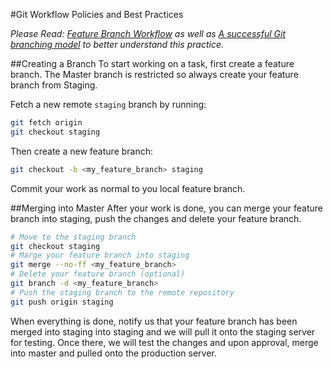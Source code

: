 #Git Workflow Policies and Best Practices

*Please Read: [Feature Branch Workflow](https://www.atlassian.com/git/tutorials/comparing-workflows/feature-branch-workflow) as well as [A successful Git branching model](http://nvie.com/posts/a-successful-git-branching-model/) to better understand this practice.*


##Creating a Branch
To start working on a task, first create a feature branch.  The Master branch is restricted so always create your feature branch from Staging.

Fetch a new remote `staging` branch by running:

```bash
git fetch origin
git checkout staging
```
Then create a new feature branch:

```bash
git checkout -b <my_feature_branch> staging
```

Commit your work as normal to you local feature branch.


##Merging into Master
After your work is done, you can merge your feature branch into staging, push the changes and delete your feature branch.

```bash
# Move to the staging branch
git checkout staging
# Marge your feature branch into staging
git merge --no-ff <my_feature_branch>
# Delete your feature branch (optional)
git branch -d <my_feature_branch>
# Push the staging branch to the remote repository
git push origin staging
```

When everything is done, notify us that your feature branch has been merged into staging into staging and we will pull it onto the staging server for testing. Once there, we will test the changes and upon approval, merge into master and pulled onto the production server.
